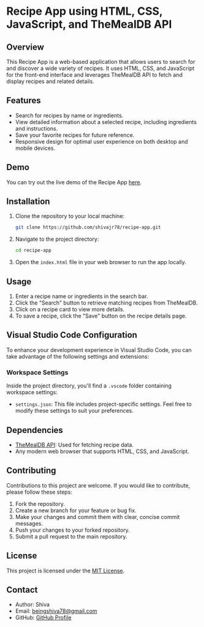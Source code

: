 
# Recipe App using HTML, CSS, JavaScript, and TheMealDB API

## Overview

This Recipe App is a web-based application that allows users to search for and discover a wide variety of recipes. It uses HTML, CSS, and JavaScript for the front-end interface and leverages TheMealDB API to fetch and display recipes and related details.

## Features

- Search for recipes by name or ingredients.
- View detailed information about a selected recipe, including ingredients and instructions.
- Save your favorite recipes for future reference.
- Responsive design for optimal user experience on both desktop and mobile devices.

## Demo

You can try out the live demo of the Recipe App [here](https://shivajr78.github.io/Recipe-App/).

## Installation

1. Clone the repository to your local machine:

   ```bash
   git clone https://github.com/shivajr78/recipe-app.git
   ```

2. Navigate to the project directory:

   ```bash
   cd recipe-app
   ```

3. Open the `index.html` file in your web browser to run the app locally.

## Usage

1. Enter a recipe name or ingredients in the search bar.
2. Click the "Search" button to retrieve matching recipes from TheMealDB.
3. Click on a recipe card to view more details.
4. To save a recipe, click the "Save" button on the recipe details page.

## Visual Studio Code Configuration

To enhance your development experience in Visual Studio Code, you can take advantage of the following settings and extensions:

### Workspace Settings

Inside the project directory, you'll find a `.vscode` folder containing workspace settings:

- `settings.json`: This file includes project-specific settings. Feel free to modify these settings to suit your preferences.

## Dependencies

- [TheMealDB API](https://www.themealdb.com/api/json/v1/1/search.php?s=): Used for fetching recipe data.
- Any modern web browser that supports HTML, CSS, and JavaScript.

## Contributing

Contributions to this project are welcome. If you would like to contribute, please follow these steps:

1. Fork the repository.
2. Create a new branch for your feature or bug fix.
3. Make your changes and commit them with clear, concise commit messages.
4. Push your changes to your forked repository.
5. Submit a pull request to the main repository.

## License

This project is licensed under the [MIT License](LICENSE).

## Contact

- Author: Shiva
- Email: beingshiva78@gmail.com
- GitHub: [GitHub Profile](https://github.com/shivajr78)

